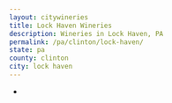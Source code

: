 ```yaml
---
layout: citywineries
title: Lock Haven Wineries
description: Wineries in Lock Haven, PA
permalink: /pa/clinton/lock-haven/
state: pa
county: clinton
city: lock haven
---
```

-
